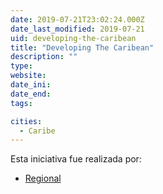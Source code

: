 ```yaml
---
date: 2019-07-21T23:02:24.000Z
date_last_modified: 2019-07-21
uid: developing-the-caribean
title: "Developing The Caribean"
description: ""
type: 
website: 
date_ini: 
date_end: 
tags:

cities: 
  - Caribe
---
```


Esta iniciativa fue realizada por:

- [Regional](/i/regional.html)
